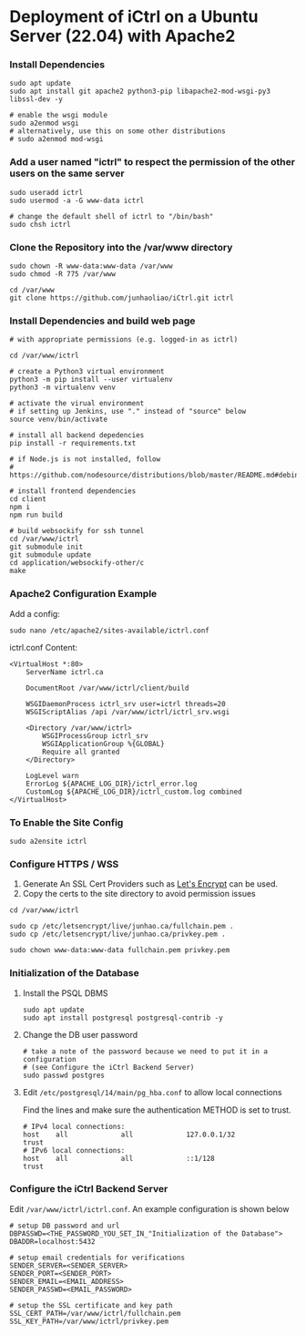 # Deployment of iCtrl on a Ubuntu Server (22.04) with Apache2

### Install Dependencies
```Shell
sudo apt update
sudo apt install git apache2 python3-pip libapache2-mod-wsgi-py3 libssl-dev -y

# enable the wsgi module
sudo a2enmod wsgi
# alternatively, use this on some other distributions
# sudo a2enmod mod-wsgi
```

### Add a user named "ictrl" to respect the permission of the other users on the same server
```Shell
sudo useradd ictrl
sudo usermod -a -G www-data ictrl

# change the default shell of ictrl to "/bin/bash"
sudo chsh ictrl
```

### Clone the Repository into the /var/www directory
```Shell
sudo chown -R www-data:www-data /var/www
sudo chmod -R 775 /var/www

cd /var/www
git clone https://github.com/junhaoliao/iCtrl.git ictrl
```

### Install Dependencies and build web page
```Shell
# with appropriate permissions (e.g. logged-in as ictrl)

cd /var/www/ictrl

# create a Python3 virtual environment
python3 -m pip install --user virtualenv
python3 -m virtualenv venv

# activate the virual environment
# if setting up Jenkins, use "." instead of "source" below
source venv/bin/activate

# install all backend depedencies
pip install -r requirements.txt

# if Node.js is not installed, follow
# https://github.com/nodesource/distributions/blob/master/README.md#debinstall

# install frontend dependencies
cd client
npm i
npm run build

# build websockify for ssh tunnel
cd /var/www/ictrl
git submodule init
git submodule update
cd application/websockify-other/c
make
```

### Apache2 Configuration Example

Add a config:

```Shell
sudo nano /etc/apache2/sites-available/ictrl.conf
```

ictrl.conf Content:

```ApacheConf
<VirtualHost *:80>
    ServerName ictrl.ca

    DocumentRoot /var/www/ictrl/client/build

    WSGIDaemonProcess ictrl_srv user=ictrl threads=20
    WSGIScriptAlias /api /var/www/ictrl/ictrl_srv.wsgi

    <Directory /var/www/ictrl>
        WSGIProcessGroup ictrl_srv
        WSGIApplicationGroup %{GLOBAL}
        Require all granted
    </Directory>

    LogLevel warn
    ErrorLog ${APACHE_LOG_DIR}/ictrl_error.log
    CustomLog ${APACHE_LOG_DIR}/ictrl_custom.log combined
</VirtualHost>
```

### To Enable the Site Config

```Shell
sudo a2ensite ictrl
```

### Configure HTTPS / WSS
1. Generate An SSL Cert 
   Providers such as [Let's Encrypt](https://letsencrypt.org/) can be used. 
2. Copy the certs to the site directory to avoid permission issues
```Shell
cd /var/www/ictrl

sudo cp /etc/letsencrypt/live/junhao.ca/fullchain.pem .
sudo cp /etc/letsencrypt/live/junhao.ca/privkey.pem .

sudo chown www-data:www-data fullchain.pem privkey.pem
```

### Initialization of the Database
1. Install the PSQL DBMS
    ```Shell
    sudo apt update
    sudo apt install postgresql postgresql-contrib -y
    ```
2. Change the DB user password
    ```Shell
    # take a note of the password because we need to put it in a configuration 
    # (see Configure the iCtrl Backend Server)
    sudo passwd postgres
    ```

3. Edit `/etc/postgresql/14/main/pg_hba.conf` to allow local connections

    Find the lines and make sure the authentication METHOD is set to trust.
    ```
    # IPv4 local connections:
    host    all             all             127.0.0.1/32            trust
    # IPv6 local connections:
    host    all             all             ::1/128                 trust
    ```

### Configure the iCtrl Backend Server
Edit `/var/www/ictrl/ictrl.conf`. An example configuration is shown below
```
# setup DB password and url
DBPASSWD=<THE_PASSWORD_YOU_SET_IN_"Initialization of the Database">
DBADDR=localhost:5432

# setup email credentials for verifications
SENDER_SERVER=<SENDER_SERVER>
SENDER_PORT=<SENDER_PORT>
SENDER_EMAIL=<EMAIL_ADDRESS>
SENDER_PASSWD=<EMAIL_PASSWORD>

# setup the SSL certificate and key path
SSL_CERT_PATH=/var/www/ictrl/fullchain.pem
SSL_KEY_PATH=/var/www/ictrl/privkey.pem
```
